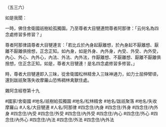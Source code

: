 （五三六）

如是我聞：

一時，佛住舍衛國祇樹給孤獨園。乃至尊者大目犍連問尊者阿那律：「云何名為四念處修習多修習？」

尊者阿那律語尊者大目犍連言：「若比丘於內身起厭離想，於內身起不厭離想、厭離不厭離俱捨想，正念正知。如內身，如是外身、內外身，內受、外受、內外受，內心、外心、內外心，內法、外法、內外法，作厭離想、不厭離想、厭離不厭離俱捨想，住正念正知。如是，尊者大目犍連！是名四念處修習多修習。」

時，尊者大目犍連即入三昧，從舍衛國松林精舍入三昧神通力，如力士屈伸臂頃，還到跋祇聚落失收摩羅山恐怖稠林禽獸住處。

雜阿含經卷第十九

#國家/舍衛國
#地名/祇樹給孤獨園
#地名/松林精舍
#地名/跋祇聚落
#地名/失收摩羅山
#人名/大目犍連
#人名/阿那律
#四念住/內身
#四念住/外身
#四念住/內外身
#四念住/內受
#四念住/外受
#四念住/內外受
#四念住/內心
#四念住/外心
#四念住/內外心
#四念住/內法
#四念住/外法
#四念住/內外法
